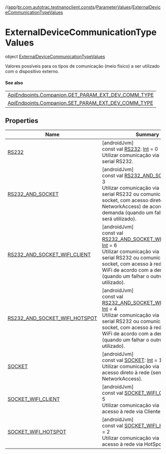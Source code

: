//[app](../../../../index.md)/[br.com.autotrac.testnanoclient.consts](../../index.md)/[ParameterValues](../index.md)/[ExternalDeviceCommunicationTypeValues](index.md)

# ExternalDeviceCommunicationTypeValues

object [ExternalDeviceCommunicationTypeValues](index.md)

Valores possíveis para os tipos de comunicação (meio físico) a ser utilizado com o dispositivo externo.

#### See also

| |
|---|
| [ApiEndpoints.Companion.GET_PARAM_EXT_DEV_COMM_TYPE](../../-api-endpoints/-companion/-g-e-t_-p-a-r-a-m_-e-x-t_-d-e-v_-c-o-m-m_-t-y-p-e.md) |
| [ApiEndpoints.Companion.SET_PARAM_EXT_DEV_COMM_TYPE](../../-api-endpoints/-companion/-s-e-t_-p-a-r-a-m_-e-x-t_-d-e-v_-c-o-m-m_-t-y-p-e.md) |

## Properties

| Name | Summary |
|---|---|
| [RS232](-r-s232.md) | [androidJvm]<br>const val [RS232](-r-s232.md): [Int](https://kotlinlang.org/api/latest/jvm/stdlib/kotlin/-int/index.html) = 0<br>Utilizar comunicação via interface serial RS232. |
| [RS232_AND_SOCKET](-r-s232_-a-n-d_-s-o-c-k-e-t.md) | [androidJvm]<br>const val [RS232_AND_SOCKET](-r-s232_-a-n-d_-s-o-c-k-e-t.md): [Int](https://kotlinlang.org/api/latest/jvm/stdlib/kotlin/-int/index.html) = 3<br>Utilizar comunicação via interface serial RS232 ou comunicação via socket, com acesso direto à rede (sem NetworkAccess) de acordo com a demanda (quando um falhar o outro será utilizado). |
| [RS232_AND_SOCKET_WIFI_CLIENT](-r-s232_-a-n-d_-s-o-c-k-e-t_-w-i-f-i_-c-l-i-e-n-t.md) | [androidJvm]<br>const val [RS232_AND_SOCKET_WIFI_CLIENT](-r-s232_-a-n-d_-s-o-c-k-e-t_-w-i-f-i_-c-l-i-e-n-t.md): [Int](https://kotlinlang.org/api/latest/jvm/stdlib/kotlin/-int/index.html) = 6<br>Utilizar comunicação via interface serial RS232 ou comunicação via socket, com acesso à rede via Cliente WiFi de acordo com a demanda (quando um falhar o outro será utilizado). |
| [RS232_AND_SOCKET_WIFI_HOTSPOT](-r-s232_-a-n-d_-s-o-c-k-e-t_-w-i-f-i_-h-o-t-s-p-o-t.md) | [androidJvm]<br>const val [RS232_AND_SOCKET_WIFI_HOTSPOT](-r-s232_-a-n-d_-s-o-c-k-e-t_-w-i-f-i_-h-o-t-s-p-o-t.md): [Int](https://kotlinlang.org/api/latest/jvm/stdlib/kotlin/-int/index.html) = 4<br>Utilizar comunicação via interface serial RS232 ou comunicação via socket, com acesso à rede via HotSpot WiFi de acordo com a demanda (quando um falhar o outro será utilizado). |
| [SOCKET](-s-o-c-k-e-t.md) | [androidJvm]<br>const val [SOCKET](-s-o-c-k-e-t.md): [Int](https://kotlinlang.org/api/latest/jvm/stdlib/kotlin/-int/index.html) = 1<br>Utilizar comunicação via socket, com acesso direto à rede (sem NetworkAccess). |
| [SOCKET_WIFI_CLIENT](-s-o-c-k-e-t_-w-i-f-i_-c-l-i-e-n-t.md) | [androidJvm]<br>const val [SOCKET_WIFI_CLIENT](-s-o-c-k-e-t_-w-i-f-i_-c-l-i-e-n-t.md): [Int](https://kotlinlang.org/api/latest/jvm/stdlib/kotlin/-int/index.html) = 5<br>Utilizar comunicação via socket, com acesso à rede via Cliente WiFi. |
| [SOCKET_WIFI_HOTSPOT](-s-o-c-k-e-t_-w-i-f-i_-h-o-t-s-p-o-t.md) | [androidJvm]<br>const val [SOCKET_WIFI_HOTSPOT](-s-o-c-k-e-t_-w-i-f-i_-h-o-t-s-p-o-t.md): [Int](https://kotlinlang.org/api/latest/jvm/stdlib/kotlin/-int/index.html) = 2<br>Utilizar comunicação via socket, com acesso à rede via HotSpot WiFi. |
